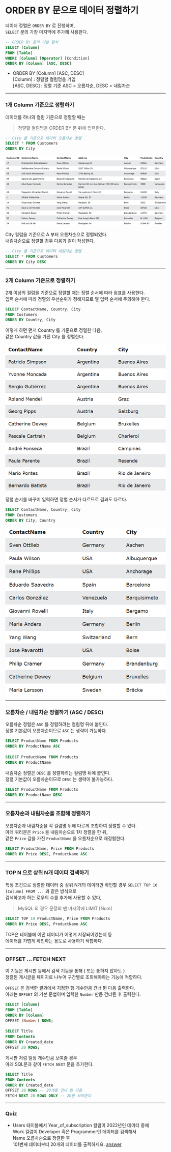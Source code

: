 # ORDER BY 문으로 데이터 정렬하기

데이터 정렬은 `ORDER BY` 로 진행하며,  
`SELECT` 문의 가장 마지막에 추가해 사용한다.

```sql
-- ORDER BY 문의 기본 형식
SELECT [Column]
FROM [Table]
WHERE [Column] [Operator] [Condition]
ORDER BY [Column] [ASC, DESC]
```
- ORDER BY [Column] [ASC, DESC]  
[Column] : 정렬할 컬럼명을 기입  
[ASC, DESC] : 정렬 기준  ASC = 오름차순, DESC = 내림차순

---

### 1개 Column 기준으로 정렬하기

데이터를 하나의 컬럼 기준으로 정렬할 때는
> 정렬할 컬럼명을 ORDER BY 문 뒤에 입력한다.  

```sql
-- City 를 기준으로 데이터 오름차순 정렬
SELECT * FROM Customers
ORDER BY City
```

<img src = ../imgs/ORDER_BY_One_Column.png>

City 컬럼을 기준으로 A 부터 오름차순으로 정렬되었다.  
내림차순으로 정렬할 경우 다음과 같이 작성한다.

```sql
-- City 를 기준으로 데이터 내림차순 정렬
SELECT * FROM Customers
ORDER BY City DESC
```

---

### 2개 Column 기준으로 정렬하기

2개 이상의 컬럼을 기준으로 정렬할 때는 정렬 순서에 따라 쉼표를 사용한다.  
입력 순서에 따라 정렬의 우선순위가 정해지므로 열 입력 순서에 주의해야 한다.

```sql
SELECT ContactName, Country, City
FROM Customers
ORDER BY Country, City
```

이렇게 하면 먼저 Country 를 기준으로 정렬한 다음,  
같은 Country 값을 가진 City 를 정렬한다.

<img src = ../imgs/ORDER_BY_Sort_by_2_or_more.png>

정렬 순서를 바꾸어 입력하면 정렬 순서가 다르므로 결과도 다르다.

```sql
SELECT ContactName, Country, City
FROM Customers
ORDER BY City, Country
```

<img src = ../imgs/ORDER_BY_Sort_by_2_or_more_rev.png>

---

### 오름차순 / 내림차순 정렬하기 (ASC / DESC)

오름차순 정렬은 `ASC` 를 정렬하려는 컬럼명 뒤에 붙인다.  
정렬 기본값이 오름차순이므로 `ASC` 는 생략이 가능하다.

```sql
SELECT ProductName FROM Products
ORDER BY ProductName ASC

SELECT ProductName FROM Products
ORDER BY ProductName
```

내림차순 정렬은 `DESC` 를 정렬하려는 컬럼명 뒤에 붙인다.  
정렬 기본값이 오름차순이므로 `DESC` 는 생략이 불가능하다.

```sql
SELECT ProductName FROM Products
ORDER BY ProductName DESC
```

---

### 오름차순과 내림차순을 조합해 정렬하기

오름차순과 내림차순을 각 컬럼명 뒤에 다르게 조합하여 정렬할 수 있다.  
아래 쿼리문은 `Price` 을 내림차순으로 1차 정렬을 한 뒤,  
같은 `Price` 값을 가진 `ProductName` 을 오름차순으로 재정렬한다.


```sql
SELECT ProductName, Price FROM Products
ORDER BY Price DESC, ProductName ASC
```

---

### TOP N 으로 상위 N개 데이터 검색하기

특정 조건으로 정렬한 데이터 중 상위 N개의 데이터만 확인할 경우
`SELECT TOP 10 [Column] FROM ...` 과 같은 방식으로  
검색하고자 하는 로우의 수를 추가해 사용할 수 있다,

> MySQL 의 경우 문장의 맨 마지막에 LIMIT [Num]

```sql
SELECT TOP 10 ProductName, Price FROM Products
ORDER BY Price DESC, ProductName ASC
```

TOP은 테이블에 어떤 데이터가 어떻게 저장되어있는지 등  
데이터를 가볍게 확인하는 용도로 사용하기 적합하다.

---

### OFFSET ... FETCH NEXT

이 기능은 게시판 등에서 검색 기능을 통해 ( 또는 통하지 않아도 )  
정렬된 게시글을 페이지로 나누어 구간별로 조회해야하는 기능에 적합하다.  

`OFFSET` 은 검색한 결과에서 지정한 행 개수만큼 건너 뛴 다음 출력한다.  
아래는 `OFFSET` 의 기본 문법이며 입력한 `Number` 만큼 건너뛴 후 출력한다.

```sql
SELECT [Column]
FROM [Table]
ORDER BY [Column]
OFFSET [Number] ROWS;

SELECT Title
FROM Contents
ORDER BY Created_date
OFFSET 20 ROWS;
```

게시판 처럼 일정 개수만큼 보여줄 경우  
아래 SQL문과 같이 `FETCH NEXT` 문을 추가한다.

```sql
SELECT Title
FROM Contents
ORDER BY Created_date
OFFSET 20 ROWS -- 20개를 건너 뛴 다음
FETCH NEXT 20 ROWS ONLY -- 20만 보여준다
```

---

### Quiz
- Users 테이블에서 Year_of_subscription 컬럼이 2022년인 데이터 중에  
Work 컬럼이 Developer 혹은 Programmer인 데이터를 검색해서  
Name 오름차순으로 정렬한 후  
101번째 데이터부터 20개의 데이터를 출력하세요.
[answer](../QuerySQLs/ORDER_BY_Quiz_1.sql)